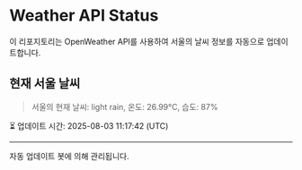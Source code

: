 
# Weather API Status

이 리포지토리는 OpenWeather API를 사용하여 서울의 날씨 정보를 자동으로 업데이트합니다.

## 현재 서울 날씨
> 서울의 현재 날씨: light rain, 온도: 26.99°C, 습도: 87%

⏳ 업데이트 시간: 2025-08-03 11:17:42 (UTC)

---
자동 업데이트 봇에 의해 관리됩니다.
